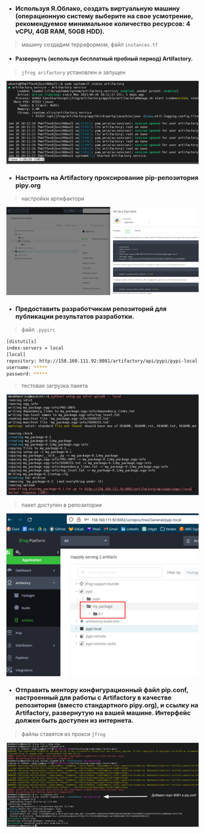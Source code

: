 - ### Используя Я.Облако, создать виртуальную машину (операционную систему выберите на свое усмотрение, рекомендуемое минимальное количество ресурсов: 4 vCPU, 4GB RAM, 50GB HDD).

> машину создадим терраформом, файл `instances.tf` 

- #### Развернуть (используя бесплатный пробный период) Artifactory.

> `jfrog arifactory` установлен и запущен 

![Alt text](image.png) 

- ### Настроить на Artifactory проксирование pip-репозитория pipy.org  

> настройки артифактори  

![Alt text](image-1.png)  

- ### Предоставить разработчикам репозиторий для публикации результатов разработки.  

> файл `.pypirc`  

``` bash
[distutils]
index-servers = local
[local]
repository: http://158.160.111.92:8081/artifactory/api/pypi/pypi-local
username: *****
password: *****
```
> тестовая загрузка пакета

![Alt text](image-2.png)

> пакет доступен в репозитории  

![Alt text](image-3.png)  

- ### Отправить ментору конфигурационный файл pip.conf, настроенный для работы с Artifactory в качестве репозитория (вместо стандартного pipy.org), и ссылку на Artifactory, развернутую на вашей машине. Интерфейс должен быть доступен из интернета.

> файлы ставятся из прокси `jfrog`

![Alt text](image-5.png)  




